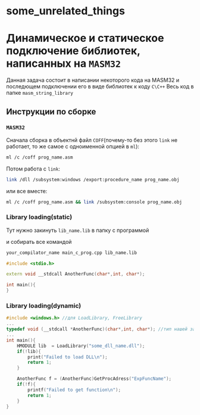 # some_unrelated_things

# Динамическое и статическое подключение библиотек, написанных на `MASM32`

Данная задача состоит в написании некоторого кода на MASM32 и последющем подключении его в виде библиотек к коду `C\C++`
Весь код в папке `masm_string_library`

## Инструкции по сборке
### `MASM32`

Сначала сборка в объектнй файл `COFF`(почему-то без этого `link` не работает, то же самое с одноименной опцией в `ml`):

```sh
ml /c /coff prog_name.asm
```

Потом работа с `link`:

```sh
link /dll /subsystem:windows /export:procedure_name prog_name.obj
```


или все вместе:

```sh
ml /c /coff prog_name.asm && link /subsystem:console prog_name.obj
```
### Library loading(static)

Тут нужно закинуть `lib_name.lib` в папку с программой

и собирать все командой 

```sh
your_compilator_name main_c_prog.cpp lib_name.lib
```


```cpp
#include <stdio.h>

extern void __stdcall AnotherFunc(char*,int, char*);

int main(){
}
```

### Library loading(dynamic)

```cpp
#include <windows.h> //для LoadLibrary, FreeLibrary
...
typedef void (__stdcall *AnotherFunc)(char*,int, char*); //тип нашей загружаемой функции
...
int main(){
    HMODULE lib  = LoadLibrary("some_dll_name.dll");
    if(!lib){
        print("Failed to load DLL\n");
        return 1;
    }

    AnotherFunc f = (AnotherFunc)GetProcAdress("ExpFuncName");
    if(!f){
        printf("Failed to get function\n");
        return 1;
    }
}
```